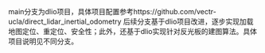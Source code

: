 main分支为dlio项目，具体项目配置参考https://github.com/vectr-ucla/direct_lidar_inertial_odometry
后续分支基于dlio项目改进，逐步实现加载地图定位、重定位、安全性；此外，还基于dlio实现针对反光板的建图算法。具体项目说明见不同分支。
